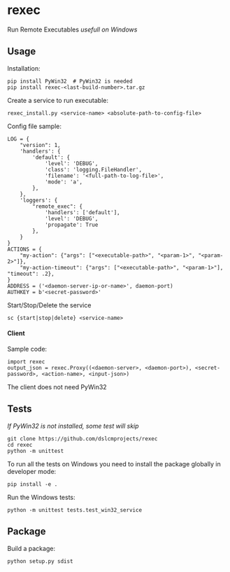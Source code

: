 # rexec

Run Remote Executables
*usefull on Windows*

## Usage

Installation:

```
pip install PyWin32  # PyWin32 is needed
pip install rexec-<last-build-number>.tar.gz
```


Create a service to run executable:

```
rexec_install.py <service-name> <absolute-path-to-config-file>
```

Config file sample:

```
LOG = {
    "version": 1,
    'handlers': {
        'default': {
            'level': 'DEBUG',
            'class': 'logging.FileHandler',
            'filename': '<full-path-to-log-file>',
            'mode': 'a',
        },
    },
    'loggers': {
        "remote_exec": {
            'handlers': ['default'],
            'level': 'DEBUG',
            'propagate': True
        },
    }
}
ACTIONS = {
    "my-action": {"args": ["<executable-path>", "<param-1>", "<param-2>"]},
    "my-action-timeout": {"args": ["<executable-path>", "<param-1>"], "timeout": .2},
}
ADDRESS = ('<daemon-server-ip-or-name>', daemon-port)
AUTHKEY = b'<secret-password>'
```

Start/Stop/Delete the service

```
sc {start|stop|delete} <service-name>
```


#### Client

Sample code:

```
import rexec
output_json = rexec.Proxy((<daemon-server>, <daemon-port>), <secret-password>, <action-name>, <input-json>)
```

The client does not need PyWin32


## Tests
 
*If PyWin32 is not installed, some test will skip*

```
git clone https://github.com/dslcmprojects/rexec
cd rexec
python -m unittest
```

To run all the tests on Windows you need to install the package globally in developer mode:

```
pip install -e .
```

Run the Windows tests:

```
python -m unittest tests.test_win32_service
```


## Package

Build a package:

```
python setup.py sdist
```
